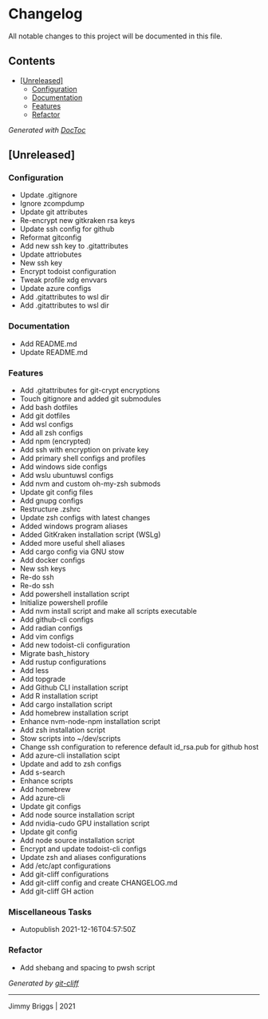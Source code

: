# Changelog
All notable changes to this project will be documented in this file.


## Contents

<!-- START doctoc generated TOC please keep comment here to allow auto update -->
<!-- DON'T EDIT THIS SECTION, INSTEAD RE-RUN doctoc TO UPDATE -->
<!-- DON'T EDIT THIS SECTION, INSTEAD RE-RUN doctoc TO UPDATE -->

- [[Unreleased]](#unreleased)
  - [Configuration](#configuration)
  - [Documentation](#documentation)
  - [Features](#features)
  - [Refactor](#refactor)

<!-- END doctoc generated TOC please keep comment here to allow auto update -->

*Generated with [DocToc](https://github.com/thlorenz/doctoc)*
## [Unreleased]

### Configuration

- Update .gitignore
- Ignore zcompdump
- Update git attributes
- Re-encrypt new gitkraken rsa keys
- Update ssh config for github
- Reformat gitconfig
- Add new ssh key to .gitattributes
- Update attriobutes
- New ssh key
- Encrypt todoist configuration
- Tweak profile xdg envvars
- Update azure configs
- Add .gitattributes to wsl dir
- Add .gitattributes to wsl dir

### Documentation

- Add README.md
- Update README.md

### Features

- Add .gitattributes for git-crypt encryptions
- Touch gitignore and added git submodules
- Add bash dotfiles
- Add git dotfiles
- Add wsl configs
- Add all zsh configs
- Add npm (encrypted)
- Add ssh with encryption on private key
- Add primary shell configs and profiles
- Add windows side configs
- Add wslu ubuntuwsl configs
- Add nvm and custom oh-my-zsh submods
- Update git config files
- Add gnupg configs
- Restructure .zshrc
- Update zsh configs with latest changes
- Added windows program aliases
- Added GitKraken installation script (WSLg)
- Added more useful shell aliases
- Add cargo config via GNU stow
- Add docker configs
- New ssh keys
- Re-do ssh
- Re-do ssh
- Add powershell installation script
- Initialize powershell profile
- Add nvm install script and make all scripts executable
- Add github-cli configs
- Add radian configs
- Add vim configs
- Add new todoist-cli configuration
- Migrate bash_history
- Add rustup configurations
- Add less
- Add topgrade
- Add Github CLI installation script
- Add R installation script
- Add cargo installation script
- Add homebrew installation script
- Enhance nvm-node-npm installation script
- Add zsh installation script
- Stow scripts into ~/dev/scripts
- Change ssh configuration to reference default id_rsa.pub for github host
- Add azure-cli installation scipt
- Update and add to zsh configs
- Add s-search
- Enhance scripts
- Add homebrew
- Add azure-cli
- Update git configs
- Add node source installation script
- Add nvidia-cudo GPU installation script
- Update git config
- Add node source installation script
- Encrypt and update todoist-cli configs
- Update zsh and aliases configurations
- Add /etc/apt configurations
- Add git-cliff configurations
- Add git-cliff config and create CHANGELOG.md
- Add git-cliff GH action

### Miscellaneous Tasks

- Autopublish 2021-12-16T04:57:50Z

### Refactor

- Add shebang and spacing to pwsh script

*Generated by [git-cliff](https://github.com/orhun/git-cliff/)*

***
Jimmy Briggs | 2021
